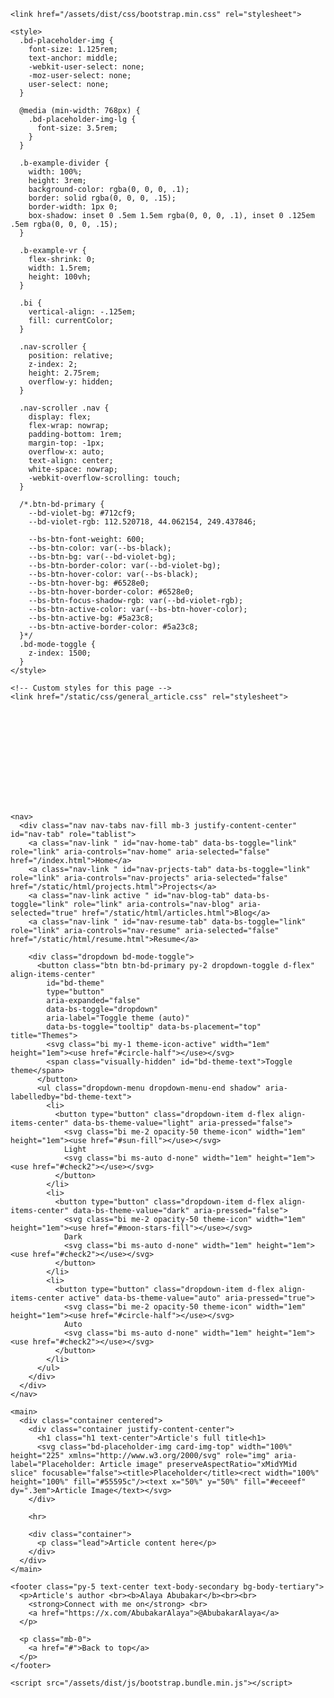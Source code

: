 <!doctype html>
<html lang="en" data-bs-theme="auto">
  <head>
    <script src="/assets/js/color-modes.js"></script>
    <meta charset="utf-8">
    <meta name="viewport" content="width=device-width, initial-scale=1">
    <meta name="description" content="">
    <meta name="author" content="Abubakar Alaya web developer ans software engineer">
    <meta name="generator" content="E-code">
    <title>Article's full  title</title>
    <link rel="icon" type="image/x-icon" href="/static/images/favicon.svg">
    <link rel="canonical" href="https://getbootstrap.com/docs/5.3/examples/badges/">
    <link rel="stylesheet" href="https://cdn.jsdelivr.net/npm/@docsearch/css@3">

    <link href="/assets/dist/css/bootstrap.min.css" rel="stylesheet">

    <style>
      .bd-placeholder-img {
        font-size: 1.125rem;
        text-anchor: middle;
        -webkit-user-select: none;
        -moz-user-select: none;
        user-select: none;
      }

      @media (min-width: 768px) {
        .bd-placeholder-img-lg {
          font-size: 3.5rem;
        }
      }

      .b-example-divider {
        width: 100%;
        height: 3rem;
        background-color: rgba(0, 0, 0, .1);
        border: solid rgba(0, 0, 0, .15);
        border-width: 1px 0;
        box-shadow: inset 0 .5em 1.5em rgba(0, 0, 0, .1), inset 0 .125em .5em rgba(0, 0, 0, .15);
      }

      .b-example-vr {
        flex-shrink: 0;
        width: 1.5rem;
        height: 100vh;
      }

      .bi {
        vertical-align: -.125em;
        fill: currentColor;
      }

      .nav-scroller {
        position: relative;
        z-index: 2;
        height: 2.75rem;
        overflow-y: hidden;
      }

      .nav-scroller .nav {
        display: flex;
        flex-wrap: nowrap;
        padding-bottom: 1rem;
        margin-top: -1px;
        overflow-x: auto;
        text-align: center;
        white-space: nowrap;
        -webkit-overflow-scrolling: touch;
      }

      /*.btn-bd-primary {
        --bd-violet-bg: #712cf9;
        --bd-violet-rgb: 112.520718, 44.062154, 249.437846;

        --bs-btn-font-weight: 600;
        --bs-btn-color: var(--bs-black);
        --bs-btn-bg: var(--bd-violet-bg);
        --bs-btn-border-color: var(--bd-violet-bg);
        --bs-btn-hover-color: var(--bs-black);
        --bs-btn-hover-bg: #6528e0;
        --bs-btn-hover-border-color: #6528e0;
        --bs-btn-focus-shadow-rgb: var(--bd-violet-rgb);
        --bs-btn-active-color: var(--bs-btn-hover-color);
        --bs-btn-active-bg: #5a23c8;
        --bs-btn-active-border-color: #5a23c8;
      }*/
      .bd-mode-toggle {
        z-index: 1500;
      }
    </style>

    <!-- Custom styles for this page -->
    <link href="/static/css/general_article.css" rel="stylesheet">
  </head>
  
  <body>
    <svg xmlns="http://www.w3.org/2000/svg" class="d-none">
      <symbol id="check2" viewBox="0 0 16 16">
        <path d="M13.854 3.646a.5.5 0 0 1 0 .708l-7 7a.5.5 0 0 1-.708 0l-3.5-3.5a.5.5 0 1 1 .708-.708L6.5 10.293l6.646-6.647a.5.5 0 0 1 .708 0z"/>
      </symbol>
      <symbol id="circle-half" viewBox="0 0 16 16">
        <path d="M8 15A7 7 0 1 0 8 1v14zm0 1A8 8 0 1 1 8 0a8 8 0 0 1 0 16z"/>
      </symbol>
      <symbol id="moon-stars-fill" viewBox="0 0 16 16">
        <path d="M6 .278a.768.768 0 0 1 .08.858 7.208 7.208 0 0 0-.878 3.46c0 4.021 3.278 7.277 7.318 7.277.527 0 1.04-.055 1.533-.16a.787.787 0 0 1 .81.316.733.733 0 0 1-.031.893A8.349 8.349 0 0 1 8.344 16C3.734 16 0 12.286 0 7.71 0 4.266 2.114 1.312 5.124.06A.752.752 0 0 1 6 .278z"/>
        <path d="M10.794 3.148a.217.217 0 0 1 .412 0l.387 1.162c.173.518.579.924 1.097 1.097l1.162.387a.217.217 0 0 1 0 .412l-1.162.387a1.734 1.734 0 0 0-1.097 1.097l-.387 1.162a.217.217 0 0 1-.412 0l-.387-1.162A1.734 1.734 0 0 0 9.31 6.593l-1.162-.387a.217.217 0 0 1 0-.412l1.162-.387a1.734 1.734 0 0 0 1.097-1.097l.387-1.162zM13.863.099a.145.145 0 0 1 .274 0l.258.774c.115.346.386.617.732.732l.774.258a.145.145 0 0 1 0 .274l-.774.258a1.156 1.156 0 0 0-.732.732l-.258.774a.145.145 0 0 1-.274 0l-.258-.774a1.156 1.156 0 0 0-.732-.732l-.774-.258a.145.145 0 0 1 0-.274l.774-.258c.346-.115.617-.386.732-.732L13.863.1z"/>
      </symbol>
      <symbol id="sun-fill" viewBox="0 0 16 16">
        <path d="M8 12a4 4 0 1 0 0-8 4 4 0 0 0 0 8zM8 0a.5.5 0 0 1 .5.5v2a.5.5 0 0 1-1 0v-2A.5.5 0 0 1 8 0zm0 13a.5.5 0 0 1 .5.5v2a.5.5 0 0 1-1 0v-2A.5.5 0 0 1 8 13zm8-5a.5.5 0 0 1-.5.5h-2a.5.5 0 0 1 0-1h2a.5.5 0 0 1 .5.5zM3 8a.5.5 0 0 1-.5.5h-2a.5.5 0 0 1 0-1h2A.5.5 0 0 1 3 8zm10.657-5.657a.5.5 0 0 1 0 .707l-1.414 1.415a.5.5 0 1 1-.707-.708l1.414-1.414a.5.5 0 0 1 .707 0zm-9.193 9.193a.5.5 0 0 1 0 .707L3.05 13.657a.5.5 0 0 1-.707-.707l1.414-1.414a.5.5 0 0 1 .707 0zm9.193 2.121a.5.5 0 0 1-.707 0l-1.414-1.414a.5.5 0 0 1 .707-.707l1.414 1.414a.5.5 0 0 1 0 .707zM4.464 4.465a.5.5 0 0 1-.707 0L2.343 3.05a.5.5 0 1 1 .707-.707l1.414 1.414a.5.5 0 0 1 0 .708z"/>
      </symbol>
    </svg>

    <nav>
      <div class="nav nav-tabs nav-fill mb-3 justify-content-center" id="nav-tab" role="tablist">
        <a class="nav-link " id="nav-home-tab" data-bs-toggle="link" role="link" aria-controls="nav-home" aria-selected="false" href="/index.html">Home</a>
        <a class="nav-link " id="nav-prjects-tab" data-bs-toggle="link" role="link" aria-controls="nav-projects" aria-selected="false" href="/static/html/projects.html">Projects</a>
        <a class="nav-link active " id="nav-blog-tab" data-bs-toggle="link" role="link" aria-controls="nav-blog" aria-selected="true" href="/static/html/articles.html">Blog</a>
        <a class="nav-link " id="nav-resume-tab" data-bs-toggle="link" role="link" aria-controls="nav-resume" aria-selected="false" href="/static/html/resume.html">Resume</a>
    
        <div class="dropdown bd-mode-toggle">                   
          <button class="btn btn-bd-primary py-2 dropdown-toggle d-flex" align-items-center"
            id="bd-theme"
            type="button"
            aria-expanded="false"
            data-bs-toggle="dropdown"
            aria-label="Toggle theme (auto)"
            data-bs-toggle="tooltip" data-bs-placement="top" title="Themes">
            <svg class="bi my-1 theme-icon-active" width="1em" height="1em"><use href="#circle-half"></use></svg>
            <span class="visually-hidden" id="bd-theme-text">Toggle theme</span>
          </button>
          <ul class="dropdown-menu dropdown-menu-end shadow" aria-labelledby="bd-theme-text">
            <li>
              <button type="button" class="dropdown-item d-flex align-items-center" data-bs-theme-value="light" aria-pressed="false">
                <svg class="bi me-2 opacity-50 theme-icon" width="1em" height="1em"><use href="#sun-fill"></use></svg>
                Light
                <svg class="bi ms-auto d-none" width="1em" height="1em"><use href="#check2"></use></svg>
              </button>
            </li>
            <li>
              <button type="button" class="dropdown-item d-flex align-items-center" data-bs-theme-value="dark" aria-pressed="false">
                <svg class="bi me-2 opacity-50 theme-icon" width="1em" height="1em"><use href="#moon-stars-fill"></use></svg>
                Dark
                <svg class="bi ms-auto d-none" width="1em" height="1em"><use href="#check2"></use></svg>
              </button>
            </li>
            <li>
              <button type="button" class="dropdown-item d-flex align-items-center active" data-bs-theme-value="auto" aria-pressed="true">
                <svg class="bi me-2 opacity-50 theme-icon" width="1em" height="1em"><use href="#circle-half"></use></svg>
                Auto
                <svg class="bi ms-auto d-none" width="1em" height="1em"><use href="#check2"></use></svg>
              </button>
            </li>
          </ul>
        </div>
      </div>
    </nav>

    <main>
      <div class="container centered">
        <div class="container justify-content-center">
          <h1 class="h1 text-center">Article's full title<h1>
          <svg class="bd-placeholder-img card-img-top" width="100%" height="225" xmlns="http://www.w3.org/2000/svg" role="img" aria-label="Placeholder: Article image" preserveAspectRatio="xMidYMid slice" focusable="false"><title>Placeholder</title><rect width="100%" height="100%" fill="#55595c"/><text x="50%" y="50%" fill="#eceeef" dy=".3em">Article Image</text></svg>
        </div>

        <hr>

        <div class="container">
          <p class="lead">Article content here</p>
        </div>
      </div>
    </main>

    <footer class="py-5 text-center text-body-secondary bg-body-tertiary">
      <p>Article's author <br><b>Alaya Abubakar</b><br><br>
        <strong>Connect with me on</strong> <br>
        <a href="https://x.com/AbubakarAlaya">@AbubakarAlaya</a>
      </p>
  
      <p class="mb-0">
        <a href="#">Back to top</a>
      </p>
    </footer>

    <script src="/assets/dist/js/bootstrap.bundle.min.js"></script>
  </body>
</html>